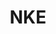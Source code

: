 ---
ee_id_thing: '4490'
site: '1'
type: '2'
inv_num: 2020-003
add_credit:
url: 2020-003-nke
title: NKE
year: '2020'
display_year: '2020'
medium: IQDemy Premium UV ink on IKEA MELLTORP table tops
dims: 95 x 59
pitch:
ps:
live_url:
youtube:
related_code:
imgs: nke-2020-003-db-ih--ARas.jpg
subheading:
download:
commission:
related:
layout: things-i-made
---